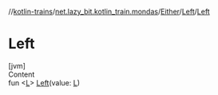 //[kotlin-trains](../../../index.md)/[net.lazy_bit.kotlin_train.mondas](../../index.md)/[Either](../index.md)/[Left](index.md)/[Left](-left.md)



# Left  
[jvm]  
Content  
fun <[L](index.md)> [Left](-left.md)(value: [L](index.md))  



